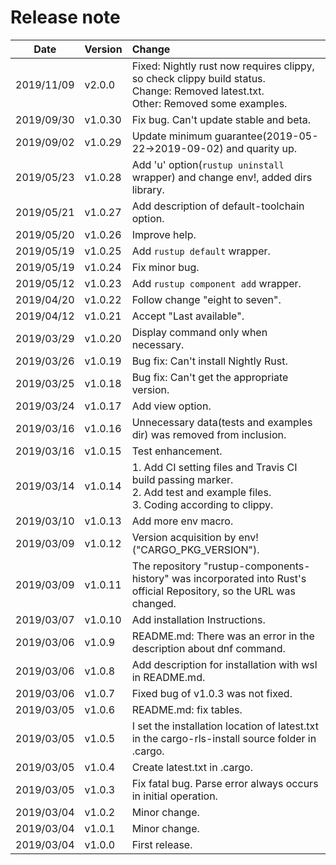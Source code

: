 # Release note

| Date       | Version | Change                                                                                                                                 |
| ---------- | ------- | :------------------------------------------------------------------------------------------------------------------------------------- |
| 2019/11/09 | v2.0.0  | Fixed: Nightly rust now requires clippy, so check clippy build status.<br>Change: Removed latest.txt.<br>Other: Removed some examples. |
| 2019/09/30 | v1.0.30 | Fix bug. Can't update stable and beta.                                                                                                 |
| 2019/09/02 | v1.0.29 | Update minimum guarantee(2019-05-22->2019-09-02) and quarity up.                                                                       |
| 2019/05/23 | v1.0.28 | Add 'u' option(`rustup uninstall` wrapper) and change env!, added dirs library.                                                        |
| 2019/05/21 | v1.0.27 | Add description of default-toolchain option.                                                                                           |
| 2019/05/20 | v1.0.26 | Improve help.                                                                                                                          |
| 2019/05/19 | v1.0.25 | Add `rustup default` wrapper.                                                                                                          |
| 2019/05/19 | v1.0.24 | Fix minor bug.                                                                                                                         |
| 2019/05/12 | v1.0.23 | Add `rustup component add` wrapper.                                                                                                    |
| 2019/04/20 | v1.0.22 | Follow change "eight to seven".                                                                                                        |
| 2019/04/12 | v1.0.21 | Accept "Last available".                                                                                                               |
| 2019/03/29 | v1.0.20 | Display command only when necessary.                                                                                                   |
| 2019/03/26 | v1.0.19 | Bug fix: Can't install Nightly Rust.                                                                                                   |
| 2019/03/25 | v1.0.18 | Bug fix: Can't get the appropriate version.                                                                                            |
| 2019/03/24 | v1.0.17 | Add view option.                                                                                                                       |
| 2019/03/16 | v1.0.16 | Unnecessary data(tests and examples dir) was removed from inclusion.                                                                   |
| 2019/03/16 | v1.0.15 | Test enhancement.                                                                                                                      |
| 2019/03/14 | v1.0.14 | 1. Add CI setting files and Travis CI build passing marker.<br>2. Add test and example files.<br>3. Coding according to clippy.        |
| 2019/03/10 | v1.0.13 | Add more env macro.                                                                                                                    |
| 2019/03/09 | v1.0.12 | Version acquisition by env!("CARGO_PKG_VERSION").                                                                                      |
| 2019/03/09 | v1.0.11 | The repository "rustup-components-history" was incorporated into Rust's official Repository, so the URL was changed.                   |
| 2019/03/07 | v1.0.10 | Add installation Instructions.                                                                                                         |
| 2019/03/06 | v1.0.9  | README.md: There was an error in the description about dnf command.                                                                    |
| 2019/03/06 | v1.0.8  | Add description for installation with wsl in README.md.                                                                                |
| 2019/03/06 | v1.0.7  | Fixed bug of v1.0.3 was not fixed.                                                                                                     |
| 2019/03/05 | v1.0.6  | README.md: fix tables.                                                                                                                 |
| 2019/03/05 | v1.0.5  | I set the installation location of latest.txt in the cargo-rls-install source folder in .cargo.                                        |
| 2019/03/05 | v1.0.4  | Create latest.txt in .cargo.                                                                                                           |
| 2019/03/05 | v1.0.3  | Fix fatal bug. Parse error always occurs in initial operation.                                                                         |
| 2019/03/04 | v1.0.2  | Minor change.                                                                                                                          |
| 2019/03/04 | v1.0.1  | Minor change.                                                                                                                          |
| 2019/03/04 | v1.0.0  | First release.                                                                                                                         |
